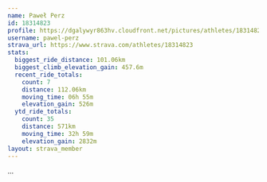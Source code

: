 ```yaml
---
name: Paweł Perz
id: 18314823
profile: https://dgalywyr863hv.cloudfront.net/pictures/athletes/18314823/5244308/1/large.jpg
username: pawel-perz
strava_url: https://www.strava.com/athletes/18314823
stats:
  biggest_ride_distance: 101.06km
  biggest_climb_elevation_gain: 457.6m
  recent_ride_totals:
    count: 7
    distance: 112.06km
    moving_time: 06h 55m
    elevation_gain: 526m
  ytd_ride_totals:
    count: 35
    distance: 571km
    moving_time: 32h 59m
    elevation_gain: 2832m
layout: strava_member
--- 
```

...
